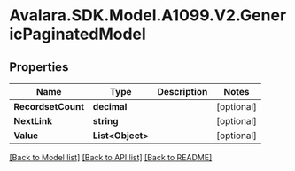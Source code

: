 # Avalara.SDK.Model.A1099.V2.GenericPaginatedModel

## Properties

Name | Type | Description | Notes
------------ | ------------- | ------------- | -------------
**RecordsetCount** | **decimal** |  | [optional] 
**NextLink** | **string** |  | [optional] 
**Value** | **List&lt;Object&gt;** |  | [optional] 

[[Back to Model list]](../../../README.md#documentation-for-models) [[Back to API list]](../../../README.md#documentation-for-api-endpoints) [[Back to README]](../../../README.md)


